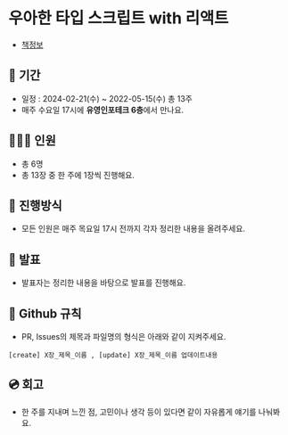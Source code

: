 # 우아한 타입 스크립트 with 리액트


- [책정보](https://product.kyobobook.co.kr/detail/S000210716282)

## 📆 기간
- 일정 : 2024-02-21(수) ~ 2022-05-15(수) 총 13주
- 매주 수요일 17시에 **유영인포테크 6층**에서 만나요.

## 👨‍👩‍👦 인원
- 총 6명
- 총 13장 중 한 주에 1장씩 진행해요.

## 📜 진행방식
- 모든 인원은 매주 목요일 17시 전까지 각자 정리한 내용을 올려주세요.

## 🎤 발표
- 발표자는 정리한 내용을 바탕으로 발표를 진행해요.

## 🤝 Github 규칙
- PR, Issues의 제목과 파일명의 형식은 아래와 같이 지켜주세요.
```
[create] X장_제목_이름 , [update] X장_제목_이름 업데이트내용
```

## 💿 회고
- 한 주를 지내며 느낀 점, 고민이나 생각 등이 있다면 같이 자유롭게 얘기를 나눠봐요.
